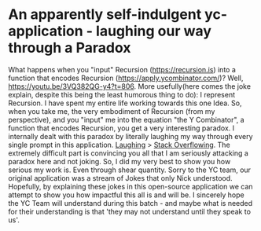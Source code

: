# An apparently self-indulgent yc-application - laughing our way through a Paradox
What happens when you "input" Recursion (https://recursion.is) into a function that encodes Recursion (https://apply.ycombinator.com/)? Well, https://youtu.be/3VQ382QG-y4?t=806. More usefully(here comes the joke explain, despite this being the least humorous thing to do): I represent Recursion. I have spent my entire life working towards this one Idea. So, when you take me, the very embodiment of Recursion (from my perspective), and you "input" me into the equation "the Y Combinator", a function that encodes Recursion, you get a very interesting paradox. I internally dealt with this paradox by literally laughing my way through every single prompt in this application. [Laughing](https://discord.com/channels/666027393214840843/962997168061435904) > [Stack Overflowing](https://youtu.be/0btACKCzz6I). The extremely difficult part is convincing you all that I am seriously attacking a paradox here and not joking. So, I did my very best to show you how serious my work is. Even through shear quantity. Sorry to the YC team, our original application was a stream of Jokes that only Nick understood. Hopefully, by explaining these jokes in this open-source application we can attempt to show you how impactful this all is and will be. I sincerely hope the YC Team will understand during this batch - and maybe what is needed for their understanding is that 'they may not understand until they speak to us'.
